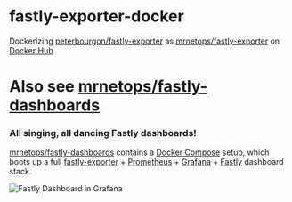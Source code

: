 # fastly-exporter-docker 

Dockerizing [peterbourgon/fastly-exporter][fastly-exporter] as 
[mrnetops/fastly-exporter][container] on [Docker Hub][hub]

[fastly-exporter]: https://github.com/peterbourgon/fastly-exporter
[container]: https://hub.docker.com/r/mrnetops/fastly-exporter
[hub]: https://hub.docker.com

# Also see [mrnetops/fastly-dashboards][fastly-dashboards]

### All singing, all dancing Fastly dashboards!

[mrnetops/fastly-dashboards][fastly-dashboards] contains a [Docker Compose][compose] setup,
which boots up a full [fastly-exporter][fastly-exporter] + [Prometheus][prom] + 
[Grafana][grafana] + [Fastly][fastly] dashboard stack.

[fastly-dashboards]: https://github.com/mrnetops/fastly-dashboards
[compose]: https://github.com/docker/compose
[fastly]: https://www.fastly.com
[prom]: https://prometheus.io
[grafana]: https://grafana.com

![Fastly Dashboard in Grafana](https://raw.githubusercontent.com/peterbourgon/fastly-exporter/master/compose/Fastly-Dashboard.png)

